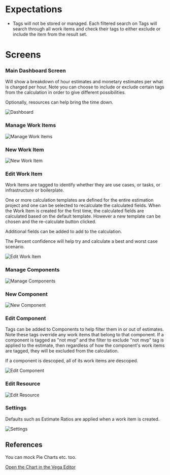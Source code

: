 # Expectations

- Tags will not be stored or managed. Each filtered search on Tags will search through all work items and check their tags to either exclude or include the item from the result set.

# Screens

### Main Dashboard Screen
Will show a breakdown of hour estimates and monetary estimates per what is charged per hour. Note you can choose to include or exclude certain tags from the calculation in order to give different possibilities.

Optionally, resources can help bring the time down.

![Dashboard](https://uml-services.xchangedocs.co.za/svg/lLHHRnen37xdLrYqUsfX9KTfXTQf7I2jbTPMXOg7gaZXpeFJSWbAScoewt-laplkW5AwQTBouCJnPyV-dEJSMAwjuS92jSlDTAouZggLojD11MYSdK6nwpTgjPgVSxjVVeHFuyytSzJp67_2RnWg_GCkBIQ6b3iqAjKXkdL79JCbKLgdzD7QM4uCFFj8cNnwjNQZe-JtE48P8lcT77ye39So56c4CE0JqoPRDPOr4weP7YRpMPKsUh_U0QoSLw_N_Kp5T5FDRQoarxjyOQ1dR9nmYr7RsLdZo9lwZZm2M6p38AKQ6mokk0Hsn9W7z6IKcuSOGIE0YtHIMfSdbfLIx6_448LTKDN6bXIaMXC12qfvr5L2S6r6UUxheGPxXSy1HIie9qTIlw2nqE46CvKwjQONLVgzCX1SymHDttMOUa3O_I1e7jTPi7svwJZ4SIXYbyJV-58-0sMvo59RWRwfRMdc6hLVwIPkjZ9e5eYUjAYNPke-tClONzLHvAv0BgSko6ZRKV-7UhfY94wTQEqckj4amJBuMxIoLZO7B9-RVr3Pyat_Ms5NQYft57JBKx6Z3BWGdf1jW3BxpR_geIEKmSSSHM_d76NaVhyN "Dashboard")




### Manage Work Items

![Manage Work Items](https://uml-services.xchangedocs.co.za/svg/dLLjRzem4FxEhpXbGceLmjHDhT3KLgN0DYQjcmPLFo2GJ7AbrepDR8UjQldljMFUIk9GPWbZvvvxxidvphbIcaYj2DCGV2USJ13kXFmDNOrJ5LGgOCPJcFtPSN41ETJQk8NBjk_XnnpbdE9VU8RpyUN6nUn_eHAfZD6kMs8w4novLh1OKsnMKHJvOcoRClEhdHqTfUcKQ2eut7AgrISJR_HWGgjH3liq-aoPHgbo5cVjqoaMckmOm13E3NaGc2aBK0gzt0zTmBD7I4lmUveWZzyef_esATK3PVHYCVChE89ZQ386fO0sHigo9AMedX_YLzSd4_yHT7dCqWJ1Wcn919Gx8RNfV1PutJh_3dPRUCzmMVJUO2EJlT61Bxrgg_yXBNnQ-73W-cHOAUTObFTgBz-0_NU5ySBjsyDT9hONuUYhLCTRbuapRRh3xTleIcnbNUPzoUEhal0BQhXLA0tkh7vgvYQZ6MNZj6hcoFnwvdepWERFhjca2cEYYZCVDfDaHTQeVrYwMw8Iffh4FocLg2BAPsbndOHjPAXnnVqn4nh1Vl8zCjkKC34ny9DwmypVn0E77TOx74EBKPV9bUIKriOYvGcHZyKHhWLbA6UC6D6MmOawELi7MSTupBuDD-RhSKqPetoIlOSx0ihl9L5Qfh5EvTv4xLRbwp8CS_Y1ISFGH1bq4ggpXSjojcmneN3egVCjxXtUNJ_diwXS8K_iv_S5 "Manage Work Items")

### New Work Item

![New Work Item](https://uml-services.xchangedocs.co.za/svg/RP0n2y9038Nt_ehGLGkw2eAeYqi7BJY8XN0-j7XtBKsiW_hVxNMebFgMv7BVIowt4kLQXQrIJ2cUT2phE-qKBeuYQlMQT25ekHmI_KMI97tUUGQde9GT5lIck3TJLgX5F28plae0NLDD7m8oB7-eBHhOidBm6k3vR8nis9g7PIrAJnbSrQRT4_8rIs7wa46KTbxXfMX0-Hu2hitjLyi7hJ_3JIUZkQS3DpYtWquRzWRs_CV-YLRmb_3hNm00 "New Work Item")

### Edit Work Item
Work Items are tagged to identify whether they are use cases, or tasks, or infrastructure or boilerplate.

One or more calculation templates are defined for the entire estimation project and one can be selected to recalculate the calculated fields. When the Work Item is created for the first time, the calculated fields are calculated based on the default template. However a new template can be chosen and the re-calculate button clicked.

Additional fields can be added to add to the calculation.

The Percent confidence will help try and calculate a best and worst case scenario.

![Edit Work Item](https://uml-services.xchangedocs.co.za/svg/fLJVIyCm47xVNt4K18Us-8E120ErJfmFFco5FOmLOdjkmJGfILePS_-xYPDihEaSU2_vzTtTzzqbkLEQIAq8qn308ASQ9a9-m51Z4NGwO6nrzZDOw_Vt871wVHtru5bKKdKTB0n3Dr-vMNDbBTZ6IgXc63GGZwWoIKjD1OV6uMeyR6xkUubtA9RmQHDfcmCMA37o-qN_sbqt2NezOr6KWYFNy0N181pJEIUwagXWWcymHbdJp5CAQmcPA-jLrELvfH0oebgGiU3lD4UU8PnOZvkU7pT2PVfdK0Rp8XRSZueYVn6cCrFhK6MYn1nENuKsZ5XMCQ8nxnvHeDtBuegM1WajscJzXhUTJR0eRQPRmprz88fcRaXGQHXoZLpH6Y4rAf78RB7TIy5uJKSOEi8pRqB39dQIu8aYovMVskRYrSX4MVmsz_AY7UeeMTnLr6j7MZ6Kp_yA68iSJTIQukSFj2takatdVMwUjoaiOKVeB9bOEfa7wJyIJM30jLmUKh2sxJ0CPfks5ABsDAH9lTD-lFDrkUiw9YQipH0JypBOhCLzCrjtxf3dzdVy1W00 "Edit Work Item")

### Manage Components

![Manage Components](https://uml-services.xchangedocs.co.za/svg/TLBHQeCm57ttAoxTeyfWp-jePoiKDZPcHncb3p5U95GJIQ9Rj_NVbsHRgrKlYEScvvnxefafJQHMfD0mUIISv0YHA2l1aMiryJmmzUMxbwtf57giqsQBvzfhU6fGDWpVuHisGkvXfR5Kfdb19Mf9qUBRzExi1SUJnHc5OJWw8-cqRcbzrLkpvI_3XEMSw5gQkHjC8R7XA9eC2rHKL9WPk2Qv6jPRILGm4nDULuRvvkANJHNKB1YMtCSnF903IaCCpPCIkaUU1LQaHIP6LAme6CzR-LhQOScpn8f8X7_f_DES4kAQKyq4_tEmKudT64jx4q7CFjonB5yXhINJXnxxw7MxxY_nU_pjFCjsnd2xp9XsO845QdGmAeJ2dJVit_A-yBtK_MgEtiny8tkTVm00 "Manage Components")


### New Component

![New Component](https://uml-services.xchangedocs.co.za/svg/SoWkIImgAKxCAL5GyaijLt3Epot8pqlDAr7Yub80WcfjC0K2jhOAA2hW4hgwkd1sDPo5oGC1lyJSL2k56WKbk34A8PabEQbA62f34jEBGGfpomfqIejJ5P8JYz5KrQBQfOrXH7HmObbgBD2GQEV4lEJKd5WSsY6iMYw7rBmKK5000000 "New Component")


### Edit Component

Tags can be added to Components to help filter them in or out of estimates. Note these tags override any work items that belong to that component. If a component is tagged as "not mvp" and the filter to exclude "not mvp" tag is applied to the estimate, then regardless of how the component's work items are tagged, they will be excluded from the calculation.

If a component is descoped, all of its work items are descoped.

![Edit Component](https://uml-services.xchangedocs.co.za/svg/fL9D2u904BtxAuOz5QN_G12gGvSkUXCFopgLiEukxYY4-T_JWiLQWw1tsVbuZpV3R6A9DsIv9627iYBOwTfeXOfO4C28VlDy9iGnl5DS9mn35_SkyhC9pCaXgqWYynXxjAAf35LQWTViqwDV_5JfCzGt4CxeYWr6oxBeh-hWpxUepFZ5mXrOtPbjQn44jmkBJyYBSPFG2csmXDL9qyYLefMSi5p_u3y_XS-ONTCPfhp3OXmktt4bK1PVvAze219KvVHV7W00 "Edit Component")

### Edit Resource

![Edit Resource](https://uml-services.xchangedocs.co.za/svg/SoWkIImgAKxCAL5GSat9B548IYtEBorAJbNYub80WcfjC0K2jhOAA2hW4hgwkd1sDPo5oSCk0W8m8wqKQXIKGl9p5PmIyxABbR2gTIujAahDIwu4gOqBIinBYSEkBB-u16oSaQc1dg41fbcr62B8_i1KWHGIC10Td5YM6Wkq9DevCIyvDISMXtO8gvRB8JKl1HJK0000 "Edit Resource")

### Settings

Defaults such as Estimate Ratios are applied when a work item is created.

![Settings](https://uml-services.xchangedocs.co.za/svg/bLHjQy8m4FxUNv4L1igep35XZ3bqrR71S4CT-o0AiJrT84qbIJkq-jztgRLis7RpeCtbyZptbd0TfQdKYd9Dx15epSHIsPP5K9ABT37IRfF3OMvp72VNarmxtXLRZ8ofN88cRYGb26zzIxParWivft9MYE_1WaQOg1kA1VEH0kG5Ok26QD-qR5pEYmEn0CYxO5gbCPx2I2eCHTSgsnJ7IsPzfLb0DP0XrInKf9QbK2_4fw50cJQbAJKRBRiKw8O-keMOmPV1NZQQvTWXAA3I-zm3Ivpk2gt_BSoDb0w3yhgIyLdfcP6x-Vs0OfUtHikQiD_yBXGDXseg_NN5CiA7G3vWxdYSWT18li8F6vN-MzNqjsTyiJ86IMgDGN-CxPPGHoBUIKg_pbnLUzb44iXZ93niaZYL_S3f9fIakrgToipl-rNmjI4RalbAMSMNlqDEKXbfqlNzQJMYxpFz1sG8GHZ3z8JiZYrcd5XMEUR7DChZZYX6nHedBiLXmASbzBssipeWV3FflW40 "Settings")

## References

You can mock Pie Charts etc. too.

[Open the Chart in the Vega Editor](https://vega.github.io/editor/#/url/vega/N4IgJAzgxgFgpgWwIYgFwhgF0wBwqgegIDc4BzJAOjIEtMYBXAI0poHsDp5kTykSArJQBWENgDsQAGhAATONABONHJnaT0AQQAETJBBpRtOGnG2wkizNrgAPJAhwAbOJWkgA7jVn00AJgAGAJl4GjIsfyCZJAZMNgMALzg0EHEJZJkDMnEkJwg0AG1QHIRk9AhMS0xNcTIXd2JchjLgkCYacVk0UA6cWJTFJFqMkAQOtFbkWzQANko-AE5MzDgcCcoAgEYAX22pYocykDhOmrqRxqdm2fmlto6u1B7xPswBobIRsY1JpGnUOaLZardZbXb7VKHFI4JCyM71GSXa6oVrtTrdEC9froQbDdzfCYyKbrHZ7A6lFIdcRwRQAJVhNAY+URTRaMjRj2er3eeKJ4xRRL+aAWrQqINQpIhJSOUDYimpdIZTIarMJ93RT0xL2xIFxn3x-N+-02opWaxRlAE4PJRzEVhVVzKADNchA4OyHhisW90LA4FAANZMNjTXYAXRksiQlUKNpSlSYCJASIUscxj02MidpicjwALGT0-4sznHjNC940ABmEtwXNoE0V-O1+uoKtNtACFuPADsHYB3bQAA5thGQJhcRAnXKEGnMABPHBHEwjbN1x4gNf15ZVeFlUBZHJOFIVXe1ep7Y6nc-7kCH3IpE5wm8gS92n0HsJHk9yt7h0eZFAuSpqgRSQhSvpsE4cruAuS4pHKsgdA+kZsMg-KgFGMboAmSZbhulaXnqt5cIgMrRuQcrzoEr4AaMlgBvkoGgHBRyWFA7hOooaEYlhKA4UgibJJeJyyvIGInCsigYtmTjHpq0DASksrQdJg7oIRMj-J+2QPugXg+DA2gENofivjI84Yve8kYHAYRYMZpm0TIDA4FhJGVFYe4yaWJ6edUL4ide5w+euj7BReMgws+IUKV+ekgNF3mXlSNL0khypxbpNmpYqGX5JebCxGlSpMTp376d49COWZl6yvKJX5VZ8U2fVCrpYyBW7KO2xAA)